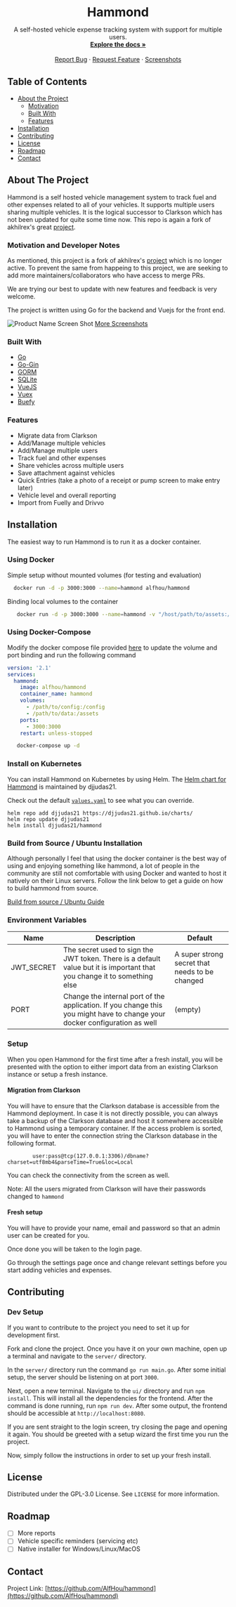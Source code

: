 <p align="center">
  <h1 align="center" style="margin-bottom:0">Hammond</h1>

  <p align="center">
    A self-hosted vehicle expense tracking system with support for multiple users.
    <br />
    <a href="https://github.com/AlfHou/hammond"><strong>Explore the docs »</strong></a>
    <br />
    <br />
    <a href="https://github.com/AlfHou/hammond/issues">Report Bug</a>
    ·
    <a href="https://github.com/AlfHou/hammond/issues">Request Feature</a>
        ·
    <a href="Screenshots.md">Screenshots</a>
  </p>
</p>

<!-- TABLE OF CONTENTS -->

## Table of Contents

- [About the Project](#about-the-project)
  - [Motivation](#motivation)
  - [Built With](#built-with)
  - [Features](#features)
- [Installation](#installation)
- [Contributing](#contributing)
- [License](#license)
- [Roadmap](#roadmap)
- [Contact](#contact)

<!-- ABOUT THE PROJECT -->

## About The Project

Hammond is a self hosted vehicle management system to track fuel and other 
expenses related to all of your vehicles. 
It supports multiple users sharing multiple vehicles. 
It is the logical successor to Clarkson which has not been updated for quite some time now. 
This repo is again a fork of akhilrex's great [project](https://github.com/akhilrex/hammond).

### Motivation and Developer Notes

As mentioned, this project is a fork of 
akhilrex's [project](https://github.com/akhilrex/hammond) which is no longer active. 
To prevent the same from happeing to this project, we are seeking to add more 
maintainers/collaborators who have access to merge PRs.

We are trying our best to update with new features and feedback is very welcome.

The project is written using Go for the backend and Vuejs for the front end. 

![Product Name Screen Shot][product-screenshot] [More Screenshots](Screenshots.md)

### Built With

- [Go](https://golang.org/)
- [Go-Gin](https://github.com/gin-gonic/gin)
- [GORM](https://github.com/go-gorm/gorm)
- [SQLite](https://www.sqlite.org/index.html)
- [VueJS](https://vuejs.org/)
- [Vuex](https://vuex.vuejs.org/)
- [Buefy](https://buefy.org/)

### Features

- Migrate data from Clarkson
- Add/Manage multiple vehicles
- Add/Manage multiple users
- Track fuel and other expenses
- Share vehicles across multiple users
- Save attachment against vehicles
- Quick Entries (take a photo of a receipt or pump screen to make entry later)
- Vehicle level and overall reporting
- Import from Fuelly and Drivvo

## Installation

The easiest way to run Hammond is to run it as a docker container.

### Using Docker

Simple setup without mounted volumes (for testing and evaluation)

```sh
  docker run -d -p 3000:3000 --name=hammond alfhou/hammond
```

Binding local volumes to the container

```sh
   docker run -d -p 3000:3000 --name=hammond -v "/host/path/to/assets:/assets" -v "/host/path/to/config:/config"  alfhou/hammond
```

### Using Docker-Compose

Modify the docker compose file provided [here](https://github.com/alfhou/hammond/blob/master/docker-compose.yml) 
to update the volume and port binding and run the following command

```yaml
version: '2.1'
services:
  hammond:
    image: alfhou/hammond
    container_name: hammond
    volumes:
      - /path/to/config:/config
      - /path/to/data:/assets
    ports:
      - 3000:3000
    restart: unless-stopped
```

```sh
   docker-compose up -d
```

### Install on Kubernetes

You can install Hammond on Kubernetes by using Helm. The
[Helm chart for Hammond](https://github.com/djjudas21/charts/tree/main/charts/hammond)
is maintained by djjudas21.

Check out the default [`values.yaml`](https://github.com/djjudas21/charts/blob/main/charts/hammond/values.yaml)
to see what you can override.

```console
helm repo add djjudas21 https://djjudas21.github.io/charts/
helm repo update djjudas21
helm install djjudas21/hammond
```

### Build from Source / Ubuntu Installation

Although personally I feel that using the docker container is the best way of using 
and enjoying something like hammond, a lot of people in the community are still not 
comfortable with using Docker and wanted to host it natively on their Linux servers.
Follow the link below to get a guide on how to build hammond from source.

[Build from source / Ubuntu Guide](docs/ubuntu-install.md)

### Environment Variables

| Name | Description                                                                                                                | Default |
| ---- | -------------------------------------------------------------------------------------------------------------------------- | ------- |
| JWT_SECRET | The secret used to sign the JWT token. There is a default value but it is important that you change it to something else| A super strong secret that needs to be changed | 
| PORT | Change the internal port of the application. If you change this you might have to change your docker configuration as well | (empty) |

### Setup

When you open Hammond for the first time after a fresh install, you will be presented with the option to either import data from an existing Clarkson instance or setup a fresh instance.

#### Migration from Clarkson

You will have to ensure that the Clarkson database is accessible from the Hammond deployment. In case it is not directly possible, you can always take a backup of the Clarkson database and host it somewhere accessible to Hammond using a temporary container. If the access problem is sorted, you will have to enter the connection string the Clarkson database in the following format.

```
        user:pass@tcp(127.0.0.1:3306)/dbname?charset=utf8mb4&parseTime=True&loc=Local
```

You can check the connectivity from the screen as well.

Note: All the users migrated from Clarkson will have their passwords changed to `hammond`

#### Fresh setup

You will have to provide your name, email and password so that an admin user can be created for you.

Once done you will be taken to the login page.

Go through the settings page once and change relevant settings before you start adding vehicles and expenses.

## Contributing

### Dev Setup

If you want to contribute to the project you need to set it up
for development first.

Fork and clone the project. Once you have it on your own machine,
open up a terminal and navigate to the `server/` directory.

In the `server/` directory run the command `go run main.go`.
After some initial
setup, the server should be listening on at port `3000`.

Next, open a new terminal. Navigate to the `ui/` directory and run `npm install`.
This will install all the dependencies for the frontend.
After the command is done running, run `npm run dev`. After some output, the
frontend should be accessible at `http://localhost:8080`.

If you are sent straight to the login screen, try closing the page and opening
it again. You should be greeted with a setup wizard the first time you run the
project.

Now, simply follow the instructions in order to set up your fresh install.

## License

Distributed under the GPL-3.0 License. See `LICENSE` for more information.

## Roadmap

- [ ] More reports
- [ ] Vehicle specific reminders (servicing etc)
- [ ] Native installer for Windows/Linux/MacOS

<!-- CONTACT -->

## Contact

Project Link: [https://github.com/AlfHou/hammond](https://github.com/AlfHou/hammond)

[product-screenshot]: images/screenshot.jpg
